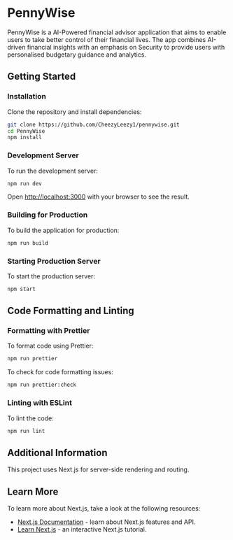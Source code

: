 # PennyWise

PennyWise is a AI-Powered financial advisor application that aims to enable users to take better control of their financial lives.
The app combines AI-driven financial insights with an emphasis on Security to provide users with personalised budgetary guidance and analytics.

## Getting Started

### Installation

Clone the repository and install dependencies:

```bash
git clone https://github.com/CheezyLeezy1/pennywise.git
cd PennyWise
npm install
```

### Development Server

To run the development server:

```bash
npm run dev
```

Open [http://localhost:3000](http://localhost:3000) with your browser to see the result.

### Building for Production

To build the application for production:

```bash
npm run build
```

### Starting Production Server

To start the production server:

```bash
npm start
```

## Code Formatting and Linting

### Formatting with Prettier

To format code using Prettier:

```bash
npm run prettier
```

To check for code formatting issues:

```bash
npm run prettier:check
```

### Linting with ESLint

To lint the code:

```bash
npm run lint
```

## Additional Information

This project uses Next.js for server-side rendering and routing.

## Learn More

To learn more about Next.js, take a look at the following resources:

- [Next.js Documentation](https://nextjs.org/docs) - learn about Next.js features and API.
- [Learn Next.js](https://nextjs.org/learn) - an interactive Next.js tutorial.

```

```

